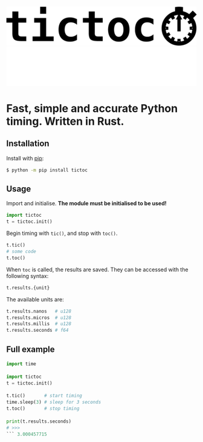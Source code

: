 ![A logo with the word tictoc followed by a stopwatch emoji](./.docs/logoLightMode.png#gh-light-mode-only)
![A logo with the word tictoc followed by a stopwatch emoji](./.docs/logoDarkMode.png#gh-dark-mode-only)

# Fast, simple and accurate Python timing. Written in Rust.

## Installation
Install with [pip](https://pypi.org/project/pip):
```bash
$ python -m pip install tictoc
```

## Usage
Import and initialise. **The module must be initialised to be used!** 
```python
import tictoc
t = tictoc.init()
```
Begin timing with `tic()`, and stop with `toc()`.
```python
t.tic()
# some code
t.toc()
```
When `toc` is called, the results are saved. They can be accessed with the following syntax: 
```python
t.results.{unit}
```
The available units are:
```python
t.results.nanos   # u128
t.results.micros  # u128
t.results.millis  # u128
t.results.seconds # f64
```

## Full example
```python
import time

import tictoc
t = tictoc.init()

t.tic()       # start timing
time.sleep(3) # sleep for 3 seconds
t.toc()       # stop timing

print(t.results.seconds)
# >>> 
``` 3.000457715
